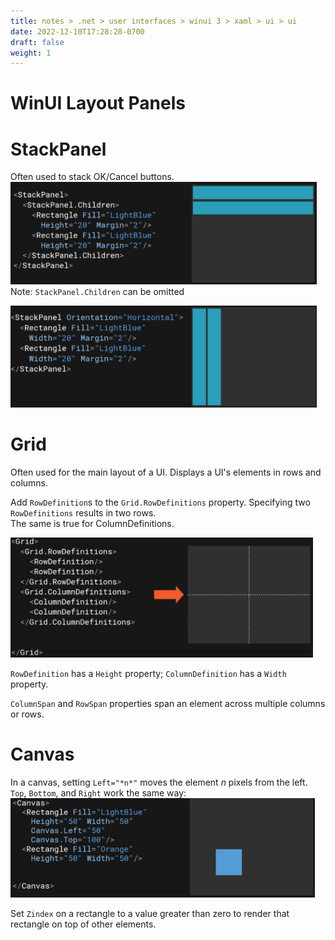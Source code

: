 ```yaml
---
title: notes > .net > user interfaces > winui 3 > xaml > ui > ui
date: 2022-12-10T17:28:28-0700
draft: false
weight: 1
---
```

# WinUI Layout Panels
# StackPanel
Often used to stack OK/Cancel buttons.  
<img src="XAML_UI-image1.png" style="width:5.1in;height:1.70833in" />  
Note: `StackPanel.Children` can be omitted  

<img src="XAML_UI-image2.png" style="width:5.1in;height:1.69167in" />  

# Grid
Often used for the main layout of a UI.
Displays a UI's elements in rows and columns.

Add `RowDefinition`s to the `Grid.RowDefinitions` property. Specifying two `RowDefinitions` results in two rows.  
The same is true for ColumnDefinitions.  

<img src="XAML_UI-image3.png" style="width:5.04167in;height:2in" />  

`RowDefinition` has a `Height` property; `ColumnDefinition` has a `Width` property.

`ColumnSpan` and `RowSpan` properties span an element across multiple columns or rows.

# Canvas
In a canvas, setting `Left="*n*"` moves the element *n* pixels from the left. `Top`, `Bottom`, and `Right` work the same way:  
<img src="XAML_UI-image4.png" style="width:5.075in;height:1.65833in" />  

Set `Zindex` on a rectangle to a value greater than zero to render that rectangle on top of other elements.

